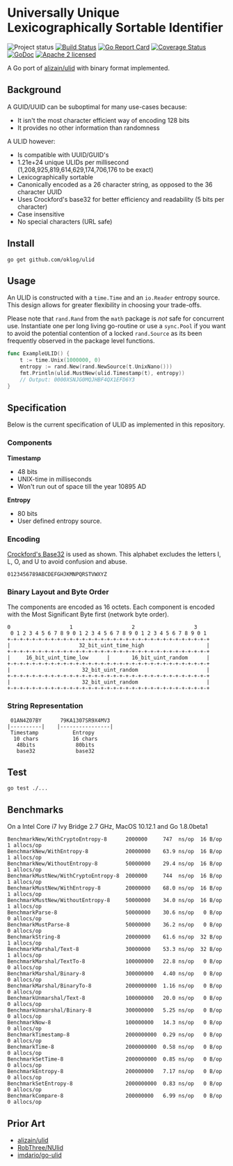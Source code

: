 # Universally Unique Lexicographically Sortable Identifier

![Project status](https://img.shields.io/badge/version-0.3.0-yellow.svg)
[![Build Status](https://secure.travis-ci.org/oklog/ulid.png)](http://travis-ci.org/oklog/ulid)
[![Go Report Card](https://goreportcard.com/badge/oklog/ulid?cache=0)](https://goreportcard.com/report/oklog/ulid)
[![Coverage Status](https://coveralls.io/repos/github/oklog/ulid/badge.svg?branch=master&cache=0)](https://coveralls.io/github/oklog/ulid?branch=master)
[![GoDoc](https://godoc.org/github.com/oklog/ulid?status.svg)](https://godoc.org/github.com/oklog/ulid)
[![Apache 2 licensed](https://img.shields.io/badge/license-Apache2-blue.svg)](https://raw.githubusercontent.com/oklog/ulid/master/LICENSE)

A Go port of [alizain/ulid](https://github.com/alizain/ulid) with binary format implemented.

## Background

A GUID/UUID can be suboptimal for many use-cases because:

- It isn't the most character efficient way of encoding 128 bits
- It provides no other information than randomness

A ULID however:

- Is compatible with UUID/GUID's
- 1.21e+24 unique ULIDs per millisecond (1,208,925,819,614,629,174,706,176 to be exact)
- Lexicographically sortable
- Canonically encoded as a 26 character string, as opposed to the 36 character UUID
- Uses Crockford's base32 for better efficiency and readability (5 bits per character)
- Case insensitive
- No special characters (URL safe)

## Install

```shell
go get github.com/oklog/ulid
```

## Usage

An ULID is constructed with a `time.Time` and an `io.Reader` entropy source.
This design allows for greater flexibility in choosing your trade-offs.

Please note that `rand.Rand` from the `math` package is *not* safe for concurrent use.
Instantiate one per long living go-routine or use a `sync.Pool` if you want to avoid the potential contention of a locked `rand.Source` as its been frequently observed in the package level functions.

```go
func ExampleULID() {
	t := time.Unix(1000000, 0)
	entropy := rand.New(rand.NewSource(t.UnixNano()))
	fmt.Println(ulid.MustNew(ulid.Timestamp(t), entropy))
	// Output: 0000XSNJG0MQJHBF4QX1EFD6Y3
}

```

## Specification

Below is the current specification of ULID as implemented in this repository.

### Components

**Timestamp**
- 48 bits
- UNIX-time in milliseconds
- Won't run out of space till the year 10895 AD

**Entropy**
- 80 bits
- User defined entropy source.

### Encoding

[Crockford's Base32](http://www.crockford.com/wrmg/base32.html) is used as shown.
This alphabet excludes the letters I, L, O, and U to avoid confusion and abuse.

```
0123456789ABCDEFGHJKMNPQRSTVWXYZ
```

### Binary Layout and Byte Order

The components are encoded as 16 octets. Each component is encoded with the Most Significant Byte first (network byte order).

```
0                   1                   2                   3
 0 1 2 3 4 5 6 7 8 9 0 1 2 3 4 5 6 7 8 9 0 1 2 3 4 5 6 7 8 9 0 1
+-+-+-+-+-+-+-+-+-+-+-+-+-+-+-+-+-+-+-+-+-+-+-+-+-+-+-+-+-+-+-+-+
|                      32_bit_uint_time_high                    |
+-+-+-+-+-+-+-+-+-+-+-+-+-+-+-+-+-+-+-+-+-+-+-+-+-+-+-+-+-+-+-+-+
|     16_bit_uint_time_low      |       16_bit_uint_random      |
+-+-+-+-+-+-+-+-+-+-+-+-+-+-+-+-+-+-+-+-+-+-+-+-+-+-+-+-+-+-+-+-+
|                       32_bit_uint_random                      |
+-+-+-+-+-+-+-+-+-+-+-+-+-+-+-+-+-+-+-+-+-+-+-+-+-+-+-+-+-+-+-+-+
|                       32_bit_uint_random                      |
+-+-+-+-+-+-+-+-+-+-+-+-+-+-+-+-+-+-+-+-+-+-+-+-+-+-+-+-+-+-+-+-+
```

### String Representation

```
 01AN4Z07BY      79KA1307SR9X4MV3
|----------|    |----------------|
 Timestamp           Entropy
  10 chars           16 chars
   48bits             80bits
   base32             base32
```

## Test

```shell
go test ./...
```

## Benchmarks

On a Intel Core i7 Ivy Bridge 2.7 GHz, MacOS 10.12.1 and Go 1.8.0beta1

```
BenchmarkNew/WithCryptoEntropy-8      2000000     747  ns/op  16 B/op  1 allocs/op
BenchmarkNew/WithEntropy-8            20000000    63.9 ns/op  16 B/op  1 allocs/op
BenchmarkNew/WithoutEntropy-8         50000000    29.4 ns/op  16 B/op  1 allocs/op
BenchmarkMustNew/WithCryptoEntropy-8  2000000     744  ns/op  16 B/op  1 allocs/op
BenchmarkMustNew/WithEntropy-8        20000000    68.0 ns/op  16 B/op  1 allocs/op
BenchmarkMustNew/WithoutEntropy-8     50000000    34.0 ns/op  16 B/op  1 allocs/op
BenchmarkParse-8                      50000000    30.6 ns/op   0 B/op  0 allocs/op
BenchmarkMustParse-8                  50000000    36.2 ns/op   0 B/op  0 allocs/op
BenchmarkString-8                     20000000    61.6 ns/op  32 B/op  1 allocs/op
BenchmarkMarshal/Text-8               30000000    53.3 ns/op  32 B/op  1 allocs/op
BenchmarkMarshal/TextTo-8             100000000   22.8 ns/op   0 B/op  0 allocs/op
BenchmarkMarshal/Binary-8             300000000   4.40 ns/op   0 B/op  0 allocs/op
BenchmarkMarshal/BinaryTo-8           2000000000  1.16 ns/op   0 B/op  0 allocs/op
BenchmarkUnmarshal/Text-8             100000000   20.0 ns/op   0 B/op  0 allocs/op
BenchmarkUnmarshal/Binary-8           300000000   5.25 ns/op   0 B/op  0 allocs/op
BenchmarkNow-8                        100000000   14.3 ns/op   0 B/op  0 allocs/op
BenchmarkTimestamp-8                  2000000000  0.29 ns/op   0 B/op  0 allocs/op
BenchmarkTime-8                       2000000000  0.58 ns/op   0 B/op  0 allocs/op
BenchmarkSetTime-8                    2000000000  0.85 ns/op   0 B/op  0 allocs/op
BenchmarkEntropy-8                    200000000   7.17 ns/op   0 B/op  0 allocs/op
BenchmarkSetEntropy-8                 2000000000  0.83 ns/op   0 B/op  0 allocs/op
BenchmarkCompare-8                    200000000   6.99 ns/op   0 B/op  0 allocs/op
```

## Prior Art

- [alizain/ulid](https://github.com/alizain/ulid)
- [RobThree/NUlid](https://github.com/RobThree/NUlid)
- [imdario/go-ulid](https://github.com/imdario/go-ulid)
